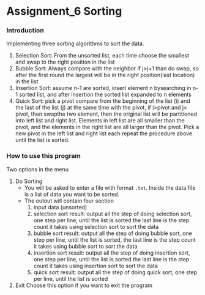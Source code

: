 # Assignment_6 Sorting

### Introduction ###

Implementing three sorting algorithms to sort the data.

1. Selection Sort: From the unsorted list, each time choose the smallest and swap to the right position in the list 
2. Bubble Sort: Always compare with the neighbor if j>j+1 than do swap, so after the first round the largest will be in the right position(last location) in the list
3. Insertion Sort: assume n-1 are sorted, insert element n bysearching in n-1 sorted list, and after insertion the sorted list expanded to n elements
4. Quick Sort: pick a pivot compare from the beginning of the list (i) and the last of the list (j) at the same time with the pivot, if i>pivot and j< pivot, then swapthe two element, then the original list will be partitioned into left list and right list. Elements in left list are all smaller than the pivot, and the elements in the right list are all larger than the pivot. Pick a new pivot in the left list and right list each repeat the procedure above until the list is sorted.

### How to use this program ###

Two options in the menu

1. Do Sorting
	* You will be asked to enter a file with format `.txt`. Inside the data file is a list of data you want to be sorted.
	* The outout will contain four section
		1. input data (unsorted)
		2. selection sort result: output all the step of doing selection sort, one step per line, until the list is sorted the last line is the step count it takes using selection sort to sort the data
		3.  bubble sort result: output all the step of doing bubble sort, one step per line, until the list is sorted, the last line is the step count it takes using bubble sort to sort the data
		4. insertion sort result: output all the step of doing insertion sort, one step per line, until the list is sorted the last line is the step count it takes using insertion sort to sort 
		the data
		5. quick sort result: output all the step of doing quick sort, one step per line, until the list is sorted
2. Exit
	Choose this option if you want to exit the program
